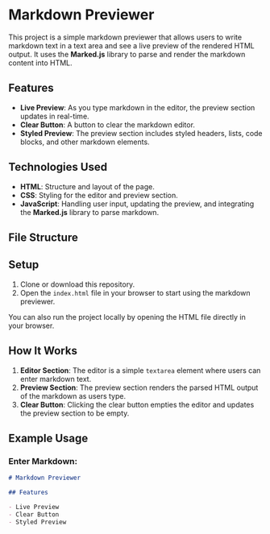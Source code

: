 # Markdown Previewer

This project is a simple markdown previewer that allows users to write markdown text in a text area and see a live preview of the rendered HTML output. It uses the **Marked.js** library to parse and render the markdown content into HTML.

## Features

- **Live Preview**: As you type markdown in the editor, the preview section updates in real-time.
- **Clear Button**: A button to clear the markdown editor.
- **Styled Preview**: The preview section includes styled headers, lists, code blocks, and other markdown elements.
  
## Technologies Used

- **HTML**: Structure and layout of the page.
- **CSS**: Styling for the editor and preview section.
- **JavaScript**: Handling user input, updating the preview, and integrating the **Marked.js** library to parse markdown.

## File Structure


## Setup

1. Clone or download this repository.
2. Open the `index.html` file in your browser to start using the markdown previewer.
   
You can also run the project locally by opening the HTML file directly in your browser.

## How It Works

1. **Editor Section**: The editor is a simple `textarea` element where users can enter markdown text.
2. **Preview Section**: The preview section renders the parsed HTML output of the markdown as users type.
3. **Clear Button**: Clicking the clear button empties the editor and updates the preview section to be empty.

## Example Usage

### Enter Markdown:

```markdown
# Markdown Previewer

## Features

- Live Preview
- Clear Button
- Styled Preview
